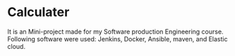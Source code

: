 # Calculater
It is an Mini-project made for my Software production Engineering course.
Following software were used:
Jenkins,
Docker,
Ansible,
maven, and
Elastic cloud.
